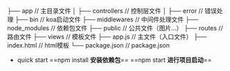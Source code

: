 ├── app                              // 主目录文件
│   ├── controllers              // 控制层文件
│   ├── error                       // 错误处理 
├── bin                               // koa启动文件 
├── middlewares               // 中间件处理文件
├── node_modules           // 依赖包文件
├── public                         // 公共文件（图片...）
├── routes                        // 路由文件
├── views                         // 模板文件
├── app.js                        // 主文件（入口文件）
├── index.html                 // html模板
└── package.json            // package.json

 - quick start
==npm install              **安装依赖包**==
==npm start                 **进行项目启动**==
